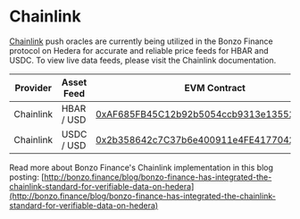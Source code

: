 # Chainlink

[Chainlink](http://chain.link/) push oracles are currently being utilized in the Bonzo Finance protocol on Hedera for accurate and reliable price feeds for HBAR and USDC. To view live data feeds, please visit the Chainlink documentation.

<table><thead><tr><th width="170">Provider</th><th width="149">Asset Feed</th><th>EVM Contract</th></tr></thead><tbody><tr><td>Chainlink</td><td>HBAR / USD</td><td><a href="https://hashscan.io/mainnet/contract/0xAF685FB45C12b92b5054ccb9313e135525F9b5d5?pf=1&#x26;ps=1&#x26;pr=1&#x26;pa=1">0xAF685FB45C12b92b5054ccb9313e135525F9b5d5</a></td></tr><tr><td>Chainlink</td><td>USDC / USD</td><td><a href="https://hashscan.io/mainnet/contract/0x2b358642c7C37b6e400911e4FE41770424a7349F">0x2b358642c7C37b6e400911e4FE41770424a7349F</a></td></tr></tbody></table>

Read more about Bonzo Finance's Chainlink implementation in this blog posting: [http://bonzo.finance/blog/bonzo-finance-has-integrated-the-chainlink-standard-for-verifiable-data-on-hedera](http://bonzo.finance/blog/bonzo-finance-has-integrated-the-chainlink-standard-for-verifiable-data-on-hedera)

